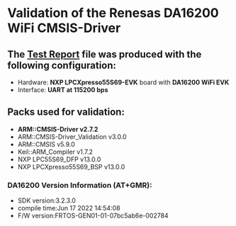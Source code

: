 # Validation of the Renesas DA16200 WiFi CMSIS-Driver

## The [Test Report](./TestReport.txt) file was produced with the following configuration:
 - Hardware:  **NXP LPCXpresso55S69-EVK** board with **DA16200 WiFi EVK**  
 - Interface: **UART at 115200 bps**

## Packs used for validation:
 - **ARM::CMSIS-Driver v2.7.2**
 - ARM::CMSIS-Driver_Validation v3.0.0
 - ARM::CMSIS v5.9.0
 - Keil::ARM_Compiler v1.7.2
 - NXP LPC55S69_DFP v13.0.0
 - NXP LPCXpresso55S69_BSP v13.0.0

### DA16200 Version Information (AT+GMR): 
 - SDK version:3.2.3.0
 - compile time:Jun  17 2022 14:54:08
 - F/W version:FRTOS-GEN01-01-07bc5ab6e-002784
